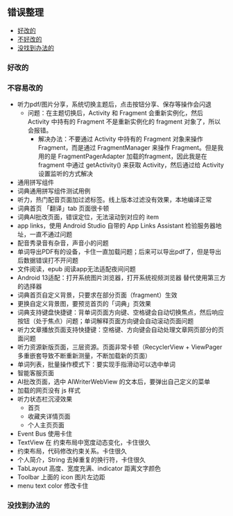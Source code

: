 ## 错误整理

- [好改的](#好改的)
- [不好改的](#不容易改的)
- [没找到办法的](#没找到办法的)

### 好改的


### 不容易改的

- 听力pdf/图片分享，系统切换主题后，点击按钮分享、保存等操作会闪退
  - 问题：在主题切换后，Activity 和 Fragment 会重新实例化，然后 Activity 中持有的 Fragment 不是重新实例化的 fragment 对象了，所以会报错。
    - 解决办法：不要通过 Activity 中持有的 Fragment 对象来操作 Fragment，而是通过 FragmentManager 来操作 Fragment。但是我用的是 FragmentPagerAdapter 加载的fragment，因此我是在 fragment 中通过 getActivity() 来获取 Activity，然后通过给 Activity 设置监听的方式解决
- 通用拼写组件
- 词典通用拼写组件测试用例
- 听力，热门配音页面加过滤标签。线上版本过滤没有效果，本地编译正常
- 词典首页 「翻译」tab 页面很卡顿
- 词典AI批改页面，错误定位，无法滚动到对应的 item 
- app links，使用 Android Studio 自带的 App Links Assistant 检验服务器地址，一直不通过问题
- 配音秀录音有杂音，声音小的问题
- 单词导出PDF有的设备，卡住一直加载问题；后来可以导出pdf了，但是导出后数据错误打不开问题
- 文件阅读，epub 阅读app无法适配夜间问题
- Android 13适配：打开系统图片浏览器，打开系统视频浏览器 替代使用第三方的选择器
- 词典首页自定义背景，只要求在部分页面（fragment）生效
- 更换自定义背景图，要预览首页的「词典」页效果
- 词典支持键盘快捷键：背单词页面方向键、空格键会自动切换焦点，然后响应按钮（处于焦点）问题；单词解释页面方向键会自动滚动页面问题
- 听力文章播放页面支持快捷键：空格键、方向键会自动处理文章网页部分的页面问题
- 听力资源新版页面，三层资源。页面非常卡顿（RecyclerView + ViewPager 多重嵌套导致不断重新测量，不断加载新的页面）
- 单词列表，批量操作模式下：要实现手指滑动可以选中单词
- 智能客服页面
- AI批改页面，选中 AIWriterWebView 的文本后，要弹出自己定义的菜单
- 加载的网页没有 js 样式
- 听力状态栏沉浸效果
  - 首页
  - 收藏夹详情页面
  - 个人主页页面
- Event Bus 使用卡住
- TextView 在 约束布局中宽度动态变化，卡住很久
- 约束布局，代码修改约束关系。卡住很久
- 个人简介，String 去掉重复的换行符，卡住很久
- TabLayout 高度、宽度充满、indicator 距离文字颜色
- Toolbar 上面的 icon 图片左边距
- menu text color 修改卡住


### 没找到办法的



